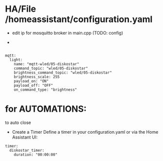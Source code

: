 

# HA/File /homeassistant/configuration.yaml

- edit ip 
for mosquitto broker in main.cpp (TODO: config)

- 

```

mqtt:
  light:
    name: "mqtt-wled/05-diskostar"
    command_topic: "wled/05-diskostar"
    brightness_command_topic: "wled/05-diskostar"
    brightness_scale: 255
    payload_on: "ON"
    payload_off: "OFF"
    on_command_type: "brightness"

```

# for AUTOMATIONS:

to auto close 
- Create a Timer
Define a timer in your configuration.yaml or via the Home Assistant UI:


```
timer:
  diskostar_timer:
    duration: "00:00:00"



```